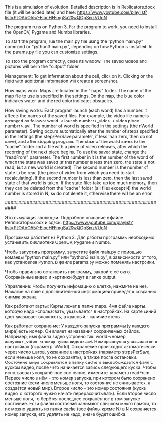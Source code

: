 This is a simulation of evolution. Detailed description is in Replicators.docx file (it will be added later) and here: https://www.youtube.com/playlist?list=PLOAbO557-ElocHFFmgSa2SwQOpSmzVUoN

The program runs on Python 3.
For the program to work, you need to install the OpenCV, Pygame and Numba libraries.

To start the program, run the main.py file using the "python main.py" command or "python3 main.py", depending on how Python is installed.
In the params.py file you can customize settings.

To stop the program correctly, close its window.
The saved videos and pictures will be in the "output" folder.

Management:
To get information about the cell, click on it.
Clicking on the field with additional information will create a screenshot.

How maps work:
Maps are located in the "maps" folder. The name of the map file to use is specified in the settings. On the map, the blue color indicates water, and the red color indicates obstacles.

How saving works:
Each program launch (each world) has a number. It affects the names of the saved files. For example, the video file name is arranged as follows: world-< launch number>_video-< video piece number>.avi. The number of world is specified in the settings (the nWorld parameter).
Saving occurs automatically after the number of steps specified in the settings (the stepsPerSave parameter, if less than zero, then do not save), and after stopping program. The state of the world saves to the "cache" folder and a file with a piece of video releases, after which the recording of the next piece begins.
To use the saved state, change the "readFrom" parameter. The first number in it is the number of the world of which the state was saved (if this number is less than zero, the state is not read, but a new world is created). The second number is the number of state to be read (the piece of video from which you need to start recalculating). If the second number is less than zero, then the last saved state of that world is taken.
If the state files take up too much memory, then they can be deleted from the "cache" folder (all files except N) the world number is stored in N, so do not delete it, otherwise there will be an error.

############################################################

Это симуляция зволюции. Подробное описание в файле Репликаторы.docx и здесь: https://www.youtube.com/playlist?list=PLOAbO557-ElocHFFmgSa2SwQOpSmzVUoN

Программа работает на Python 3.
Для работы программы необходимо установить библиотеки OpenCV, Pygame и Numba.

Чтобы запустить программу, запустите файл main.py с помощью команды "python main.py" или "python3 main.py", в зависимости от того, как установлен Python.
В файле params.py можно поменять настройки.

Чтобы правильно остановить программу, закройте её окно.
Cохранённые видео и картинки будут в папке output.

Управление:
Чтобы получить инфомацию о клетке, нажмите не неё. Нажатие на поле с дополнительной информацией приведёт к созданию снимка экрана.

Как работают карты:
Карты лежат в папке maps. Имя файла карты, которую надо использовать, указывается в настройках. На карте синий цвет указывает влажность, а красный - наличие стены.

Как работает сохранение:
У каждого запуска программы (у каждого мира) есть номер. Он влияет на названия сохраняемых файлов. Например, имя файла видео устроено так: world-<номер запуска>_video-<номер куска видео>.avi. Номер запуска указывается в настройках (параметр nWorld).
Сохранение происходит автоматически через число шагов, указанное в настройках (параметр stepsPerSave, если меньше ноля, то не сохранять), а также после остановки. Cостояние мира сохраняется в папку cache и высвобождается файл с куском видео, после чего начинается запись следующего куска.
Чтобы использовать сохранённое состояние, измените параметр readFrom. Первое число в нём - это номер запуска, при котором было сохранено состояние (если число меньше ноля, то состояние не считывается, а создаётся новый мир). Второе число - это номер состояния (куска видео, с которого нужно начать перерассчитывать). Если второе число меньше ноля, то берётся последнее сохранённое в том запуске состояние.
Если файлы состояний занимают слишком много памяти, то их можно удалять из папки cache (все файлы кроме N) в N сохраняется номер запуска, его удалять не надо, иначе будет ошибка.
